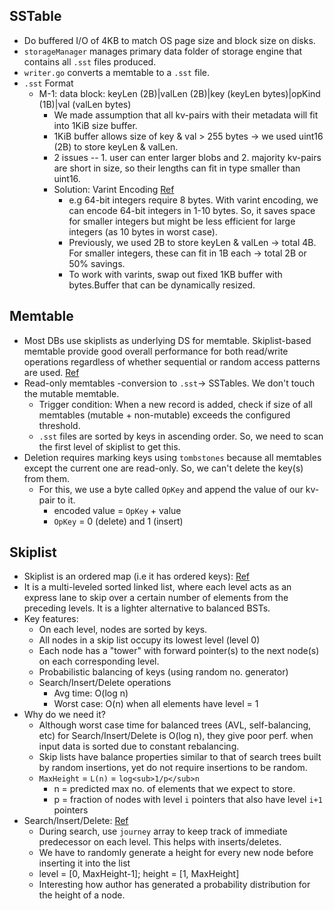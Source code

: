 ## SSTable
- Do buffered I/O of 4KB to match OS page size and block size on disks.
- `storageManager` manages primary data folder of storage engine that contains all `.sst` files produced.
- `writer.go` converts a memtable to a `.sst` file.
- `.sst` Format
  - M-1: data block: keyLen (2B)|valLen (2B)|key (keyLen bytes)|opKind (1B)|val (valLen bytes)
    - We made assumption that all kv-pairs with their metadata will fit into 1KiB size buffer.
    - 1KiB buffer allows size of key & val > 255 bytes -> we used uint16 (2B) to store keyLen & valLen.
    - 2 issues -- 1. user can enter larger blobs and 2. majority kv-pairs are short in size, so their lengths can fit in type smaller than uint16.
    - Solution: Varint Encoding [Ref](https://www.cloudcentric.dev/exploring-sstables/)
      - e.g 64-bit integers require 8 bytes. With varint encoding, we can encode 64-bit integers in 1-10 bytes. So, it saves space for smaller integers but might be less efficient for large integers (as 10 bytes in worst case).
      - Previously, we used 2B to store keyLen & valLen -> total 4B. For smaller integers, these can fit in 1B each -> total 2B or 50% savings.
      - To work with varints, swap out fixed 1KB buffer with bytes.Buffer that can be dynamically resized.

## Memtable
- Most DBs use skiplists as underlying DS for memtable. Skiplist-based memtable provide good overall performance for both read/write operations regardless of whether sequential or random access patterns are used. [Ref](https://www.cloudcentric.dev/exploring-memtables/)
- Read-only memtables -conversion to `.sst`-> SSTables. We don't touch the mutable memtable.
  - Trigger condition: When a new record is added, check if size of all memtables (mutable + non-mutable) exceeds the configured threshold.
  - `.sst` files are sorted by keys in ascending order. So, we need to scan the first level of skiplist to get this.
- Deletion requires marking keys using `tombstones` because all memtables except the current one are read-only. So, we can't delete the key(s) from them.
  - For this, we use a byte called `OpKey` and append the value of our kv-pair to it.
      - encoded value = `OpKey` + value
      - `OpKey` = 0 (delete) and 1 (insert)

## Skiplist
- Skiplist is an ordered map (i.e it has ordered keys): [Ref](ttps://pkg.go.dev/github.com/huandu/skiplist#section-readme)
- It is a multi-leveled sorted linked list, where each level acts as an express lane to skip over a certain number of elements from the preceding levels. It is a lighter alternative to balanced BSTs.
- Key features:
  - On each level, nodes are sorted by keys.
  - All nodes in a skip list occupy its lowest level (level 0)
  - Each node has a "tower" with forward pointer(s) to the next node(s) on each corresponding level.
  - Probabilistic balancing of keys (using random no. generator)
  - Search/Insert/Delete operations 
    - Avg time: O(log n)
    - Worst case: O(n) when all elements have level = 1
- Why do we need it?
    - Although worst case time for balanced trees (AVL, self-balancing, etc) for Search/Insert/Delete is O(log n), they give poor perf. when input data is sorted due to constant rebalancing.
    - Skip lists have balance properties similar to that of search trees built by random insertions, yet do not require insertions to be random.
    - `MaxHeight` = `L(n)` = `log<sub>1/p</sub>n`
      - n = predicted max no. of elements that we expect to store.
      - p = fraction of nodes with level `i` pointers that also have level `i+1` pointers
- Search/Insert/Delete: [Ref](https://www.cloudcentric.dev/implementing-a-skip-list-in-go/)
  - During search, use `journey` array to keep track of immediate predecessor on each level. This helps with inserts/deletes. 
  - We have to randomly generate a height for every new node before inserting it into the list
  - level = [0, MaxHeight-1]; height = [1, MaxHeight]
  - Interesting how author has generated a probability distribution for the height of a node.